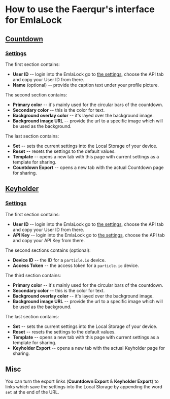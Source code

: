 # How to use the Faerqur's interface for EmlaLock

## [Countdown](https://faerqur.github.io/EmlaLock-Controls/v1/Countdown.html)

### [Settings](https://faerqur.github.io/EmlaLock-Controls/v1/Countdown-Settings.html)

The first section contains:

* **User ID** -- login into the EmlaLock go to [the settings](https://emlalock.com/#/settings), choose the API tab and copy your User ID from there.
* **Name** (optional) -- provide the caption text under your profile picture.

The second section contains:

* **Primary color** -- it's mainly used for the circular bars of the countdown.
* **Secondary color** -- this is the color for text.
* **Background overlay color** -- it's layed over the background image.
* **Background image URL** -- provide the url to a specific image which will be used as the background.

The last section contains:

* **Set** -- sets the current settings into the Local Storage of your device.
* **Reset** -- resets the settings to the default values.
* **Template** -- opens a new tab with this page with current settings as a template for sharing.
* **Countdown Export** -- opens a new tab with the actual Countdown page for sharing.

## [Keyholder](https://faerqur.github.io/EmlaLock-Controls/v1/Keyholder.html)

### [Settings](https://faerqur.github.io/EmlaLock-Controls/v1/Keyholder-Settings.html)


The first section contains:

* **User ID** -- login into the EmlaLock go to [the settings](https://emlalock.com/#/settings), choose the API tab and copy your User ID from there.
* **API Key** -- login into the EmlaLock go to [the settings](https://emlalock.com/#/settings), choose the API tab and copy your API Key from there.

The second sections contains (optional):

* **Device ID** -- the ID for a `particle.io` device.
* **Access Token** -- the access token for a `particle.io` device.

The third section contains:

* **Primary color** -- it's mainly used for the circular bars of the countdown.
* **Secondary color** -- this is the color for text.
* **Background overlay color** -- it's layed over the background image.
* **Background image URL** -- provide the url to a specific image which will be used as the background.

The last section contains:

* **Set** -- sets the current settings into the Local Storage of your device.
* **Reset** -- resets the settings to the default values.
* **Template** -- opens a new tab with this page with current settings as a template for sharing.
* **Keyholder Export** -- opens a new tab with the actual Keyholder page for sharing.

## Misc

You can turn the export links (**Countdown Export** & **Keyholder Export**) to links which save the settings into the Local Storage by appending the word `set` at the end of the URL.
